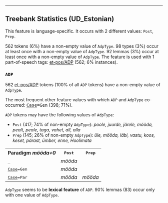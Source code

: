 

--------------------------------------------------------------------------------

## Treebank Statistics (UD_Estonian)

This feature is language-specific.
It occurs with 2 different values: `Post`, `Prep`.

562 tokens (6%) have a non-empty value of `AdpType`.
98 types (3%) occur at least once with a non-empty value of `AdpType`.
92 lemmas (3%) occur at least once with a non-empty value of `AdpType`.
The feature is used with 1 part-of-speech tags: [et-pos/ADP]() (562; 6% instances).

### `ADP`

562 [et-pos/ADP]() tokens (100% of all `ADP` tokens) have a non-empty value of `AdpType`.

The most frequent other feature values with which `ADP` and `AdpType` co-occurred: <tt><a href="Case.html">Case</a>=Gen</tt> (398; 71%).

`ADP` tokens may have the following values of `AdpType`:

* `Post` (417; 74% of non-empty `AdpType`): <em>poole, juurde, järele, mööda, pealt, peale, taga, vahet, all, alla</em>
* `Prep` (145; 26% of non-empty `AdpType`): <em>üle, mööda, läbi, vastu, koos, keset, pärast, ümber, enne, Hoolimata</em>

<table>
  <tr><th>Paradigm <i>mööda+0</i></th><th><tt>Post</tt></th><th><tt>Prep</tt></th></tr>
  <tr><td><tt>_</tt></td><td><em>mööda</em></td><td></td></tr>
  <tr><td><tt><a href="Case.html">Case</a>=Gen</tt></td><td><em>mööda</em></td><td></td></tr>
  <tr><td><tt><a href="Case.html">Case</a>=Par</tt></td><td><em>mööda</em></td><td><em>mööda</em></td></tr>
</table>

`AdpType` seems to be **lexical feature** of `ADP`. 90% lemmas (83) occur only with one value of `AdpType`.

